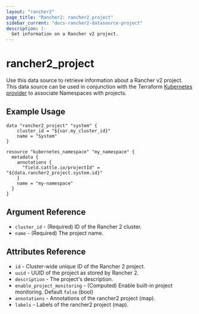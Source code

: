```yaml
---
layout: "rancher2"
page_title: "Rancher2: rancher2_project"
sidebar_current: "docs-rancher2-datasource-project"
description: |-
  Get information on a Rancher v2 project.
---
```


# rancher2\_project

Use this data source to retrieve information about a Rancher v2 project.
This data source can be used in conjunction with the Terraform
[Kubernetes provider](https://www.terraform.io/docs/providers/kubernetes/)
to associate Namespaces with projects.

## Example Usage

```
data "rancher2_project" "system" {
    cluster_id = "${var.my_cluster_id}"
    name = "System"
}

resource "kubernetes_namespace" "my_namespace" {
  metadata {
    annotations {
      "field.cattle.io/projectId" = "${data.rancher2_project.system.id}"
    }
    name = "my-namespace"
  }
}
```

## Argument Reference

 * `cluster_id` - (Required) ID of the Rancher 2 cluster.
 * `name` - (Required) The project name.

## Attributes Reference

 * `id` - Cluster-wide unique ID of the Rancher 2 project.
 * `uuid` - UUID of the project as stored by Rancher 2.
 * `description` - The project's description.
 * `enable_project_monitoring` - (Computed) Enable built-in project monitoring. Default `false` (bool)
 * `annotations` - Annotations of the rancher2 project (map).
 * `labels` - Labels of the rancher2 project (map).
